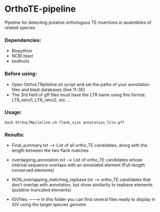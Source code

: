 # OrthoTE-pipeline
  Pipeline for detecting putative orthologous TE insertions in assemblies of related species

### Dependencies:

  - Biopython
  - NCBI blast
  - bedtools

### Before using:

  - Open OtrhoLTRpileline.sh script and set the paths of your annotation files and blast databases (line 11-30)
  - The 3rd field of gff files must have the LTR name using this format: LTR_retro1, LTR_retro2, etc ...

### Usage: 

    bash OtrhoLTRpileline.sh flank_size annotation_file.gff
    
### Results:

-  Final_summary.txt --> List of all ortho_TE candidates, along with the length between the two flank matches

-  overlapping_annotation.txt --> List of ortho_TE candidates whose internal sequence overlaps with an annotated element (Full-length conserved elements)

-  NON_overlapping_matching_repbase.txt -->  ortho_TE candidates that don't overlap with annotation, but show similarity to repbase elements (putative truncated elements)

-  IGVfiles ---> In this folder you can find several files ready to display in IGV using the target species genome


